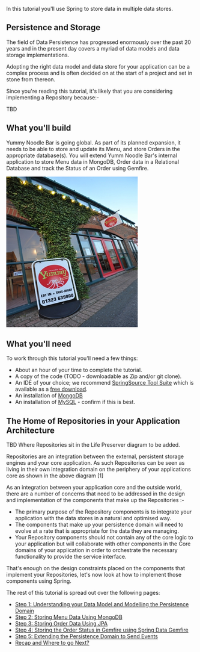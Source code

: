 
In this tutorial you'll use Spring to store data in multiple data stores.

## Persistence and Storage

The field of Data Persistence has progressed enormously over the past 20 years and in the present day covers a myriad of data models and data storage implementations.

Adopting the right data model and data store for your application can be a complex process and is often decided on at the start of a project and set in stone from thereon.

Since you're reading this tutorial, it's likely that you are considering implementing a Repository because:-

TBD

## What you'll build

Yummy Noodle Bar is going global.  As part of its planned expansion, it needs to be able to store and update its Menu, and store Orders in the appropriate database(s).
You will extend Yumm Noodle Bar's internal application to store Menu data in MongoDB, Order data in a Relational Database and track the Status of an Order using Gemfire.

![Yummy Noodle Bar](images/yummynoodle.jpg)


## What you'll need
To work through this tutorial you'll need a few things:

* About an hour of your time to complete the tutorial.
* A copy of the code (TODO - downloadable as Zip and/or git clone).
* An IDE of your choice; we recommend [SpringSource Tool Suite](http://www.springsource.org/sts) which is available as a [free download](http://www.springsource.org/sts).
* An installation of [MongoDB](http://www.mongodb.org/)
* An installation of [MySQL](http://www.mysql.org) - confirm if this is best.

## The Home of Repositories in your Application Architecture

TBD Where Repositories sit in the Life Preserver diagram to be added.

Repositories are an integration between the external, persistent storage engines and your core application. As such Repositories can be seen as living in their own integration domain on the periphery of your applications core as shown in the above diagram [1]

As an integration between your application core and the outside world, there are a number of concerns that need to be addressed in the design and implementation of the components that make up the Repositories :-

* The primary purpose of the Repository components is to integrate your application with the data stores in a natural and optimised way.
* The components that make up your persistence domain will need to evolve at a rate that is appropriate for the data they are managing.
* Your Repository components should not contain any of the core logic to your application but will collaborate with other components in the Core domains of your application in order to orchestrate the necessary functionality to provide the service interface.


That's enough on the design constraints placed on the components that implement your Repositories, let's now look at how to implement those components using Spring.


The rest of this tutorial is spread out over the following pages:

* [Step 1: Understanding your Data Model and Modelling the Persistence Domain](1/)
* [Step 2: Storing Menu Data Using MongoDB](2/)
* [Step 3: Storing Order Data Using JPA](3/)
* [Step 4: Storing the Order Status in Gemfire using Spring Data Gemfire](4/)
* [Step 5: Extending the Persistence Domain to Send Events](5/)
* [Recap and Where to go Next?](6/)

